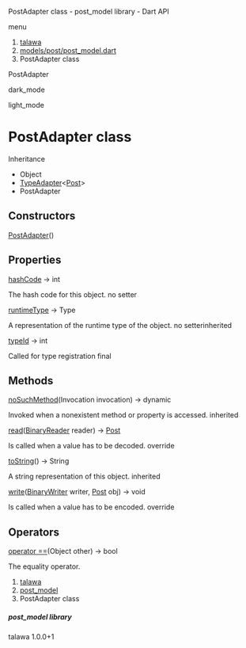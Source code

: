 




PostAdapter class - post\_model library - Dart API







menu

1. [talawa](../index.html)
2. [models/post/post\_model.dart](../models_post_post_model/models_post_post_model-library.html)
3. PostAdapter class

PostAdapter


dark\_mode

light\_mode




# PostAdapter class


Inheritance

* Object
* [TypeAdapter](https://pub.dev/documentation/hive/2.2.3/hive/TypeAdapter-class.html)<[Post](../models_post_post_model/Post-class.html)>
* PostAdapter



## Constructors

[PostAdapter](../models_post_post_model/PostAdapter/PostAdapter.html)()




## Properties

[hashCode](../models_post_post_model/PostAdapter/hashCode.html)
→ int

The hash code for this object.
no setter

[runtimeType](https://pub.dev/documentation/hive/2.2.3/hive/TypeAdapter/runtimeType.html)
→ Type

A representation of the runtime type of the object.
no setterinherited

[typeId](../models_post_post_model/PostAdapter/typeId.html)
→ int

Called for type registration
final



## Methods

[noSuchMethod](https://pub.dev/documentation/hive/2.2.3/hive/TypeAdapter/noSuchMethod.html)(Invocation invocation)
→ dynamic


Invoked when a nonexistent method or property is accessed.
inherited

[read](../models_post_post_model/PostAdapter/read.html)([BinaryReader](https://pub.dev/documentation/hive/2.2.3/hive/BinaryReader-class.html) reader)
→ [Post](../models_post_post_model/Post-class.html)


Is called when a value has to be decoded.
override

[toString](https://pub.dev/documentation/hive/2.2.3/hive/TypeAdapter/toString.html)()
→ String


A string representation of this object.
inherited

[write](../models_post_post_model/PostAdapter/write.html)([BinaryWriter](https://pub.dev/documentation/hive/2.2.3/hive/BinaryWriter-class.html) writer, [Post](../models_post_post_model/Post-class.html) obj)
→ void


Is called when a value has to be encoded.
override



## Operators

[operator ==](../models_post_post_model/PostAdapter/operator_equals.html)(Object other)
→ bool


The equality operator.



 


1. [talawa](../index.html)
2. [post\_model](../models_post_post_model/models_post_post_model-library.html)
3. PostAdapter class

##### post\_model library





talawa
1.0.0+1






